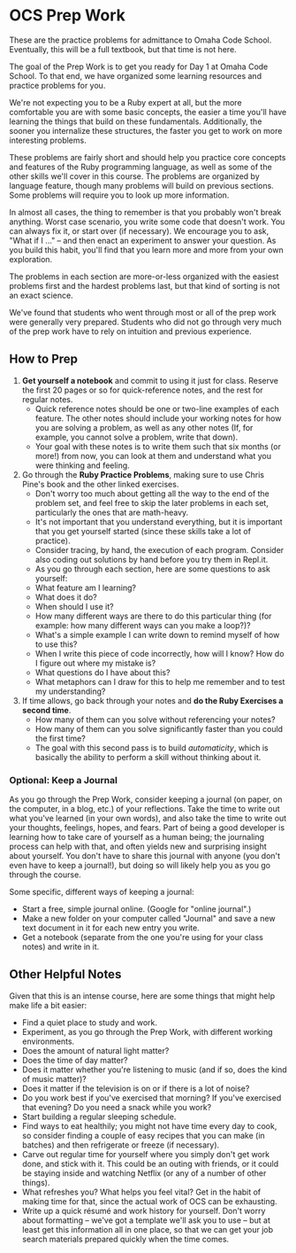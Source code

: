 # OCS Prep Work

These are the practice problems for admittance to Omaha Code School. Eventually, this will be a
full textbook, but that time is not here.

The goal of the Prep Work is to get you ready for Day 1 at Omaha Code School. To that end, we
have organized some learning resources and practice problems for you.

We're not expecting you to be a Ruby expert at all, but the more comfortable you are with some
basic concepts, the easier a time you'll have learning the things that build on these
fundamentals. Additionally, the sooner you internalize these structures, the faster you get to
work on more interesting problems.

These problems are fairly short and should help you practice core concepts and features of the
Ruby programming language, as well as some of the other skills we'll cover in this course. The
problems are organized by language feature, though many problems will build on previous
sections. Some problems will require you to look up more information.

In almost all cases, the thing to remember is that you probably won't break anything. Worst case
scenario, you write some code that doesn't work. You can always fix it, or start over (if
necessary). We encourage you to ask, "What if I ..." – and then enact an experiment to answer
your question. As you build this habit, you'll find that you learn more and more from your own
exploration.

The problems in each section are more-or-less organized with the easiest problems first and the
hardest problems last, but that kind of sorting is not an exact science.

We've found that students who went through most or all of the prep work were generally very
prepared. Students who did not go through very much of the prep work have to rely on intuition
and previous experience.

## How to Prep

1. **Get yourself a notebook** and commit to using it just for class. Reserve the first 20 pages
   or so for quick-reference notes, and the rest for regular notes.
    - Quick reference notes should be one or two-line examples of each feature. The other notes
    should include your working notes for how you are solving a problem, as well as any other
    notes (If, for example, you cannot solve a problem, write that down).
    - Your goal with these notes is to write them such that six months (or more!) from now,
    you can look at them and understand what you were thinking and feeling.
2. Go through the **Ruby Practice Problems**, making sure to use Chris Pine's book and the other
   linked exercises.
    - Don't worry too much about getting all the way to the end of the problem set, and feel free to
      skip the later problems in each set, particularly the ones that are math-heavy.
    - It's not important that you understand everything, but it is important that you get yourself
      started (since these skills take a lot of practice).
    - Consider tracing, by hand, the execution of each program. Consider also coding out solutions
      by hand before you try them in Repl.it.
    - As you go through each section, here are some questions to ask yourself:
    - What feature am I learning? 
    - What does it do?
    - When should I use it?
    - How many different ways are there to do this particular thing (for example: how many different
      ways can you make a loop?)?
    - What's a simple example I can write down to remind myself of how to use this?
    - When I write this piece of code incorrectly, how will I know? How do I figure out where my
      mistake is?
    - What questions do I have about this?
    - What metaphors can I draw for this to help me remember and to test my understanding?
3. If time allows, go back through your notes and **do the Ruby Exercises a second time**.
    - How many of them can you solve without referencing your notes?
    - How many of them can you solve significantly faster than you could the first time?
    - The goal with this second pass is to build *automaticity*, which is basically the ability to
      perform a skill without thinking about it.

### Optional: Keep a Journal

As you go through the Prep Work, consider keeping a journal (on paper, on the computer, in a
blog, etc.) of your reflections. Take the time to write out what you've learned (in your own
words), and also take the time to write out your thoughts, feelings, hopes, and fears. Part of
being a good developer is learning how to take care of yourself as a human being; the journaling
process can help with that, and often yields new and surprising insight about yourself. You
don't have to share this journal with anyone (you don't even have to keep a journal!), but doing
so will likely help you as you go through the course.

Some specific, different ways of keeping a journal:

- Start a free, simple journal online. (Google for "online journal".)
- Make a new folder on your computer called "Journal" and save a new text document in it for
  each new entry you write.
- Get a notebook (separate from the one you're using for your class notes) and write in it.

## Other Helpful Notes

Given that this is an intense course, here are some things that might help make life a bit
easier:

- Find a quiet place to study and work.
- Experiment, as you go through the Prep Work, with different working environments.
- Does the amount of natural light matter?
- Does the time of day matter?
- Does it matter whether you're listening to music (and if so, does the kind of music matter)?
- Does it matter if the television is on or if there is a lot of noise?
- Do you work best if you've exercised that morning? If you've exercised that evening? Do you
  need a snack while you work?
- Start building a regular sleeping schedule.
- Find ways to eat healthily; you might not have time every day to cook, so consider finding a
  couple of easy recipes that you can make (in batches) and then refrigerate or freeze (if
  necessary).
- Carve out regular time for yourself where you simply don't get work done, and stick with it.
  This could be an outing with friends, or it could be staying inside and watching Netflix (or
  any of a number of other things).
- What refreshes you? What helps you feel vital? Get in the habit of making time for that, since
  the actual work of OCS can be exhausting.
- Write up a quick résumé and work history for yourself. Don't worry about formatting – we've
  got a template we'll ask you to use – but at least get this information all in one place, so
  that we can get your job search materials prepared quickly when the time comes.
